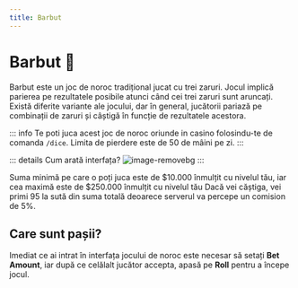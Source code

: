 ```yaml
---
title: Barbut
---
```

# Barbut 🎲
Barbut este un joc de noroc tradițional jucat cu trei zaruri. Jocul implică parierea pe rezultatele posibile atunci când cei trei zaruri sunt aruncați. Există diferite variante ale jocului, dar în general, jucătorii pariază pe combinații de zaruri și câștigă în funcție de rezultatele acestora.

::: info
Te poti juca acest joc de noroc oriunde in casino folosindu-te de comanda `/dice`.
Limita de pierdere este de 50 de mâini pe zi.
:::


::: details Cum arată interfața?
![image-removebg](https://github.com/Alexander-AIM/wiki/assets/157987605/bced358f-0678-4065-a895-6986a040f3d8)
:::

Suma minimă pe care o poți juca este de $10.000 înmulțit cu nivelul tău, iar cea maximă este de $250.000 înmulțit cu nivelul tău
Dacă vei căștiga, vei primi 95 la sută din suma totală deoarece serverul va percepe un comision de 5%.

## Care sunt pașii?
Imediat ce ai intrat în interfața jocului de noroc este necesar să setați **Bet Amount**, iar după ce celălalt jucător accepta, apasă pe **Roll** pentru a începe jocul.
